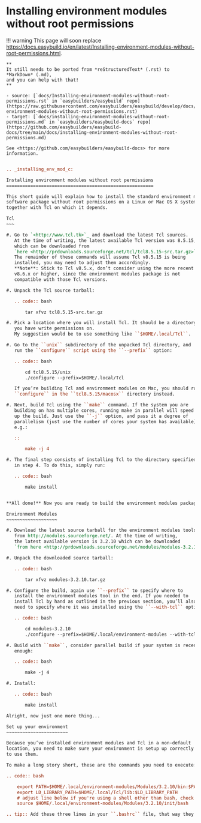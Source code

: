 # Installing environment modules without root permissions

!!! warning
    This page will soon replace <https://docs.easybuild.io/en/latest/Installing-environment-modules-without-root-permissions.html>.

    **
    It still needs to be ported from *reStructuredText* (.rst) to *MarkDown* (.md),  
    and you can help with that!
    **

    - source: [`docs/Installing-environment-modules-without-root-permissions.rst` in `easybuilders/easybuild` repo](https://raw.githubusercontent.com/easybuilders/easybuild/develop/docs/Installing-environment-modules-without-root-permissions.rst)
    - target: [`docs/installing-environment-modules-without-root-permissions.md` in `easybuilders/easybuild-docs` repo](https://github.com/easybuilders/easybuild-docs/tree/main/docs/installing-environment-modules-without-root-permissions.md)

    See <https://github.com/easybuilders/easybuild-docs> for more information.

```rst

.. _installing_env_mod_c:

Installing environment modules without root permissions
=======================================================

This short guide will explain how to install the standard environment modules Tcl/C
software package without root permissions on a Linux or Mac OS X system,
together with Tcl on which it depends.

Tcl
~~~

#. Go to `<http://www.tcl.tk>`_ and download the latest Tcl sources.
   At the time of writing, the latest available Tcl version was 8.5.15,
   which can be downloaded from
   `here <http://prdownloads.sourceforge.net/tcl/tcl8.5.15-src.tar.gz>`_.
   The remainder of these commands will assume Tcl v8.5.15 is being
   installed, you may need to adjust them accordingly.
   **Note**: Stick to Tcl v8.5.x, don’t consider using the more recent
   v8.6.x or higher, since the environment modules package is not
   compatible with those Tcl versions.

#. Unpack the Tcl source tarball:

   .. code:: bash

       tar xfvz tcl8.5.15-src.tar.gz

#. Pick a location where you will install Tcl. It should be a directory
   you have write permissions on.
   My suggestion would be to use something like ``$HOME/.local/Tcl``.

#. Go to the ``unix`` subdirectory of the unpacked Tcl directory, and
   run the ``configure`` script using the ``--prefix`` option:

   .. code:: bash

       cd tcl8.5.15/unix
       ./configure --prefix=$HOME/.local/Tcl

   If you’re building Tcl and environment modules on Mac, you should run
   ``configure`` in the ``tcl8.5.15/macosx`` directory instead.

#. Next, build Tcl using the ``make`` command. If the system you are
   building on has multiple cores, running make in parallel will speed
   up the build. Just use the ``-j`` option, and pass it a degree of
   parallelism (just use the number of cores your system has available),
   e.g.:

   ::

       make -j 4

#. The final step consists of installing Tcl to the directory specified
   in step 4. To do this, simply run:

   .. code:: bash

       make install


**All done!** Now you are ready to build the environment modules package, which requires Tcl.

Environment Modules
~~~~~~~~~~~~~~~~~~~

#. Download the latest source tarball for the environment modules tools
   from http://modules.sourceforge.net/. At the time of writing,
   the latest available version is 3.2.10 which can be downloaded
   `from here <http://prdownloads.sourceforge.net/modules/modules-3.2.10.tar.gz>`_.

#. Unpack the downloaded source tarball:

   .. code:: bash

       tar xfvz modules-3.2.10.tar.gz

#. Configure the build, again use ``--prefix`` to specify where to
   install the environment modules tool in the end. If you needed to
   install Tcl by hand as outlined in the previous section, you’ll also
   need to specify where it was installed using the ``--with-tcl`` option:

   .. code:: bash

       cd modules-3.2.10
       ./configure --prefix=$HOME/.local/environment-modules --with-tcl=$HOME/.local/Tcl/lib

#. Build with ``make``, consider parallel build if your system is recent
   enough:

   .. code:: bash

       make -j 4

#. Install:

   .. code:: bash

       make install

Alright, now just one more thing...

Set up your environment
~~~~~~~~~~~~~~~~~~~~~~~

Because you’ve installed environment modules and Tcl in a non-default
location, you need to make sure your environment is setup up correctly
to use them.

To make a long story short, these are the commands you need to execute:

.. code:: bash

    export PATH=$HOME/.local/environment-modules/Modules/3.2.10/bin:$PATH
    export LD_LIBRARY_PATH=$HOME/.local/Tcl/lib:$LD_LIBRARY_PATH
    # adjust line below if you're using a shell other than bash, check with 'echo $SHELL'
    source $HOME/.local/environment-modules/Modules/3.2.10/init/bash

.. tip:: Add these three lines in your ``.bashrc`` file, that way they’ll be executed every time you log in.


```
